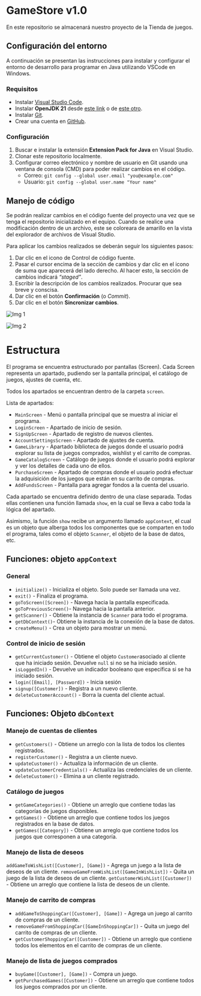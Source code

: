 # GameStore v1.0

En este repositorio se almacenará nuestro proyecto de la Tienda de juegos.

## Configuración del entorno

A continuación se presentan las instrucciones para instalar y configurar el entorno de desarrollo para programar en Java utilizando VSCode en Windows.

### Requisitos

- Instalar [Visual Studio Code](https://code.visualstudio.com/).
- Instalar **OpenJDK 21** desde [este link](https://adoptium.net/es/) o de [este otro](https://learn.microsoft.com/es-mx/java/openjdk/download#openjdk-21).
- Instalar [Git](https://git-scm.com/download/win).
- Crear una cuenta en [GitHub](https://github.com/signup?ref_cta=Sign+up&ref_loc=header+logged+out&ref_page=%2F&source=header-home).

### Configuración

1. Buscar e instalar la extensión **Extension Pack for Java** en Visual Studio.
2. Clonar este repositorio localmente.
3. Configurar correo electrónico y nombre de usuario en Git usando una ventana de consola (CMD) para poder realizar cambios en el código.
    - Correo: ```git config --global user.email "you@example.com"```
    - Usuario: ```git config --global user.name "Your name"```

## Manejo de código

Se podrán realizar cambios en el código fuente del proyecto una vez que se tenga el repositorio inicializado en el equipo. Cuando se realice una modificación dentro de un archivo, este se coloreara de amarillo en la vista del explorador de archivos de Visual Studio.

Para aplicar los cambios realizados se deberán seguir los siguientes pasos:

1. Dar clic en el icono de Control de código fuente.
2. Pasar el cursor encima de la sección de cambios y dar clic en el icono de suma que aparecerá del lado derecho. Al hacer esto, la sección de cambios indicará *“staged”*.
3. Escribir la descripción de los cambios realizados. Procurar que sea breve y conscisa.
4. Dar clic en el botón **Confirmación** (o *Commit*).
5. Dar clic en el botón **Sincronizar cambios**.

![Img 1](/images/Captura%20de%20pantalla_20240317_011445.png "Pasos 1 - 4")

![Img 2](/images/Captura%20de%20pantalla_20240317_012013.png "Paso 5")

# Estructura

El programa se encuentra estructurado por pantallas (Screen). Cada Screen 
representa un apartado, pudiendo ser la pantalla principal, el catálogo de 
juegos, ajustes de cuenta, etc.

Todos los apartados se encuentran dentro de la carpeta ```screen```.

Lista de apartados:

- ```MainScreen``` - Menú o pantalla principal que se muestra al iniciar el 
programa.
- ```LoginScreen``` - Apartado de inicio de sesión.
- ```SignUpScreen``` - Apartado de registro de nuevos clientes.
- ```AccountSettingsScreen``` - Apartado de ajustes de cuenta.
- ```GameLibrary``` - Apartado biblioteca de juegos donde el usuario podrá explorar su lista de juegos comprados, wishlist y el carrito de compras.
- ```GameCatalogScreen``` - Catálogo de juegos donde el usuario podrá explorar y ver los detalles de cada uno de ellos.
- ```PurchaseScreen``` - Apartado de compras donde el usuario podrá efectuar la adquisición de los juegos que están en su carrito de compras.
- ```AddFundsScreen``` - Pantalla para agregar fondos a la cuenta del usuario.

Cada apartado se encuentra definido dentro de una clase separada. Todas ellas contienen una función llamada ```show```, en la cual se lleva a cabo toda la lógica del apartado. 

Asimismo, la función ```show``` recibe un argumento llamado ``appContext``, el cual es un objeto que alberga todos los componentes que se comparten en todo el programa, tales como el objeto ```Scanner```, el objeto de la base de datos, etc.

## Funciones: objeto ``appContext``

### General

- ```initialize()``` - Inicializa el objeto. Solo puede ser llamada una vez.
- ```exit()``` - Finaliza el programa.
- ```goToScreen([Screen])``` - Navega hacia la pantalla especificada.
- ```goToPreviousScreen()```- Navega hacia la pantalla anterior.
- ```getScanner()``` - Obtiene la instancia de ```Scanner``` para todo el programa.
- ```getDbContext()```- Obtiene la instancia de la conexión de la base de datos.
- ```createMenu()``` - Crea un objeto para mostrar un menú.

### Control de inicio de sesión

- ```getCurrentCustomer()``` - Obtiene el objeto ```Customer```asociado al cliente que ha iniciado sesión. Devuelve ```null``` si no se ha iniciado sesión.
- ```isLoggedIn()``` - Devuelve un indicador booleano que específica si se ha iniciado sesión.
- ```login([Email], [Password])``` - Inicia sesión
- ```signup([Customer])``` - Registra a un nuevo cliente.
- ```deleteCustomerAccount()``` - Borra la cuenta del cliente actual.

## Funciones: Objeto ``dbContext``

### Manejo de cuentas de clientes

- ```getCustomers()``` - Obtiene un arreglo con la lista de todos los clientes registrados.
- ```registerCustomer()``` - Registra a un cliente nuevo.
- ```updateCustomer()``` - Actualiza la información de un cliente.
- ```updateCustomerCredentials()``` - Actualiza las credenciales de un cliente.
- ```deleteCustomer()``` - Elimina a un cliente registrado.

### Catálogo de juegos

- ```getGameCategories()``` - Obtiene un arreglo que contiene todas las categorías de juegos disponibles.
- ```getGames()``` - Obtiene un arreglo que contiene todos los juegos registrados en la base de datos.
- ```getGames([Category])``` - Obtiene un arreglo que contiene todos los juegos que corresponen a una categoría.

### Manejo de lista de deseos

```addGameToWishList([Customer], [Game])``` - Agrega un juego a la lista de deseos de un cliente.
```removeGameFromWishList([GameInWishList])``` - Quita un juego de la lista de deseos de un cliente.
```getCustomerWishList([Customer])``` - Obtiene un arreglo que contiene la lista de deseos de un cliente.

### Manejo de carrito de compras

- ```addGameToShoppingCar([Customer], [Game])``` - Agrega un juego al carrito de compras de un cliente.
- ```removeGameFromShoppingCar([GameInShoppingCar])``` - Quita un juego del carrito de compras de un cliente.
- ```getCustomerShoppingCar([Customer])``` - Obtiene un arreglo que contiene todos los elementos en el carrito de compras de un cliente.

### Manejo de lista de juegos comprados

- ```buyGame([Customer], [Game])``` - Compra un juego.
- ```getPurchasedGames([Customer])``` - Obtiene un arreglo que contiene todos los juegos comprados por un cliente.
